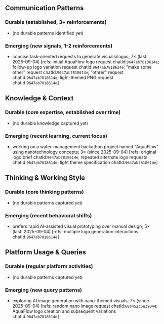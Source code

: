 ## Communication Patterns
### Durable (established, 3+ reinforcements)
- (no durable patterns identified yet)

### Emerging (new signals, 1-2 reinforcements)
- concise task-oriented requests to generate visuals/logos; 7× (last: 2025-09-04) [refs: initial AquaFlow logo request chatId:`9647ab7818614e`; follow-up logo variation request chatId:`9647ab7818614e`; "make some other" request chatId:`9647ab7818614e`; "othrer" request chatId:`9647ab7818614e`; light-themed PNG request chatId:`9647ab7818614e`]

## Knowledge & Context
### Durable (core expertise, established over time)
- (no durable knowledge captured yet)

### Emerging (recent learning, current focus)  
- working on a water-management hackathon project named "AquaFlow" using nanotechnology concepts; 3× (since 2025-09-04) [refs: original logo brief chatId:`9647ab7818614e`; repeated alternate logo requests chatId:`9647ab7818614e`; light theme specification chatId:`9647ab7818614e`]

## Thinking & Working Style
### Durable (core thinking patterns)
- (no durable patterns captured yet)

### Emerging (recent behavioral shifts)
- prefers rapid AI-assisted visual prototyping over manual design; 5× (last: 2025-09-04) [refs: multiple logo generation interactions chatId:`9647ab7818614e`]

## Platform Usage & Queries
### Durable (regular platform activities)
- (no durable patterns captured yet)

### Emerging (new query patterns)
- exploring AI image generation with nano-themed visuals; 7× (since 2025-09-04) [refs: random nano image request chatId:`68b452c5e39044`; AquaFlow logo creation and subsequent variations chatId:`9647ab7818614e`]
